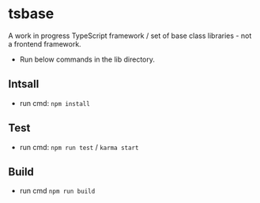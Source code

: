 # tsbase

A work in progress TypeScript framework / set of base class libraries - not a frontend framework.

* Run below commands in the lib directory.

## Intsall
- run cmd: `npm install`

## Test
- run cmd: `npm run test` / `karma start`

## Build
- run cmd `npm run build`